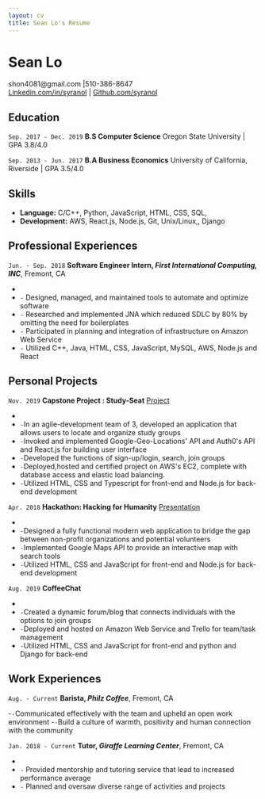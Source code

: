 ```yaml
--- 
layout: cv
title: Sean Lo's Resume
--- 
```


# Sean Lo


<div id="webaddress">
<a>shon4081@gmail.com |510-386-8647 </a>
</div>

<div id="webaddress">
<a href="https://www.linkedin.com/in/syranol">Linkedin.com/in/syranol</a>
| <a href="https://github.com/syranol">Github.com/syranol</a>
</div>


## Education

`Sep. 2017 - Dec. 2019` 
__B.S Computer Science__   Oregon State University | GPA 3.8/4.0

`Sep. 2013 - Jun. 2017`
__B.A Business Economics__   University of California, Riverside | GPA 3.5/4.0

## Skills  
- __Language:__ C/C++, Python, JavaScript, HTML, CSS, SQL, 
- __Development:__ AWS, React.js, Node.js, Git, Unix/Linux,, Django   

## Professional Experiences  
`Jun. - Sep. 2018` 
__Software Engineer Intern, *First International Computing, INC*__, Fremont, CA  
- ` `
- `-` Designed, managed, and maintained tools to automate and optimize software
- `-` Researched and implemented JNA which reduced SDLC by 80%
by omitting the need for boilerplates
- `-` Participated in planning and integration of infrastructure on Amazon Web Service
- `-` Utilized C++, Java, HTML, CSS, JavaScript, MySQL, AWS, Node.js and React

## Personal Projects

`Nov. 2019` 
__Capstone Project : Study-Seat__  <a href="https://github.com/syranol/Study-Seat"> Project </a>
- ` `
- `-`In an agile-development team of 3, developed an application that allows users to locate and organize study groups
- `-`Invoked and implemented Google-Geo-Locations' API and Auth0's API and React.js for building user interface 
- `-`Developed the functions of sign-up/login, search, join groups 
- `-`Deployed,hosted and certified project on AWS's EC2, complete with database access and elastic load balancing. 
- `-`Utilized HTML, CSS and Typescript for front-end and Node.js for back-end development

`Apr. 2018` 
__Hackathon: Hacking for Humanity__  <a href="https://xd.adobe.com/view/48a66b77-5435-4eb8-4328-1f67f7a879dc-3e97/"> Presentation </a>
- ` `
- `-`Designed a fully functional modern web application to bridge the gap between non-profit organizations and potential volunteers 
- `-`Implemented Google Maps API to provide an interactive map with search tools 
- `-`Utilized HTML, CSS and JavaScript for front-end and Node.js for back-end development

`Aug. 2019` 
__CoffeeChat__  
- ` `
- `-`Created a dynamic forum/blog that connects individuals with the options to join groups 
- `-`Deployed and hosted on Amazon Web Service and Trello for team/task management 
- `-`Utilized HTML, CSS and JavaScript for front-end and python and Django for back-end

## Work Experiences  
`Aug. - Current` 
__Barista, *Philz Coffee*__, Fremont, CA  

-`-`Communicated effectively with the team and upheld an open work environment
-`-`Build a culture of warmth, positivity and human connection with the community  

`Jan. 2018 - Current` 
__Tutor, *Giraffe Learning Center*__, Fremont, CA  
- ` `
- `-` Provided mentorship and tutoring service that lead to increased performance average
- `-` Planned and oversaw diverse range of activities and projects

